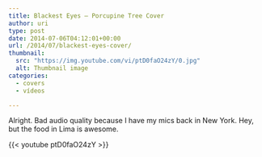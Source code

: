 ```yaml
---
title: Blackest Eyes – Porcupine Tree Cover
author: uri
type: post
date: 2014-07-06T04:12:01+00:00
url: /2014/07/blackest-eyes-cover/
thumbnail:
  src: "https://img.youtube.com/vi/ptD0faO24zY/0.jpg"
  alt: Thumbnail image
categories:
  - covers
  - vídeos

---
```

Alright. Bad audio quality because I have my mics back in New York. Hey, but the food in Lima is awesome.

{{< youtube ptD0faO24zY >}}</iframe>